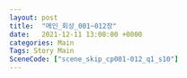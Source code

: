 ```yaml
---
layout: post
title:  "메인_회상_001~012장"
date:   2021-12-11 13:00:00 +0000
categories: Main
Tags: Story Main
SceneCode: ["scene_skip_cp001-012_q1_s10"]
---
```

